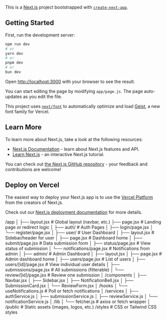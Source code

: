 This is a [Next.js](https://nextjs.org) project bootstrapped with [`create-next-app`](https://nextjs.org/docs/app/api-reference/cli/create-next-app).

## Getting Started

First, run the development server:

```bash
npm run dev
# or
yarn dev
# or
pnpm dev
# or
bun dev
```

Open [http://localhost:3000](http://localhost:3000) with your browser to see the result.

You can start editing the page by modifying `app/page.js`. The page auto-updates as you edit the file.

This project uses [`next/font`](https://nextjs.org/docs/app/building-your-application/optimizing/fonts) to automatically optimize and load [Geist](https://vercel.com/font), a new font family for Vercel.

## Learn More

To learn more about Next.js, take a look at the following resources:

- [Next.js Documentation](https://nextjs.org/docs) - learn about Next.js features and API.
- [Learn Next.js](https://nextjs.org/learn) - an interactive Next.js tutorial.

You can check out [the Next.js GitHub repository](https://github.com/vercel/next.js) - your feedback and contributions are welcome!

## Deploy on Vercel

The easiest way to deploy your Next.js app is to use the [Vercel Platform](https://vercel.com/new?utm_medium=default-template&filter=next.js&utm_source=create-next-app&utm_campaign=create-next-app-readme) from the creators of Next.js.

Check out our [Next.js deployment documentation](https://nextjs.org/docs/app/building-your-application/deploying) for more details.



/app
│
├── layout.jsx               # Global layout (navbar, etc.)
├── page.jsx                 # Landing page or redirect logic
│
├── auth/                   # Auth Pages
│   ├── login/page.jsx
│   └── register/page.jsx
│
├── user/                   # User Dashboard
│   ├── layout.jsx          # Sidebar/header for user
│   ├── page.jsx            # Dashboard home
│   ├── submit/page.jsx     # Data submission form
│   ├── status/page.jsx     # View status of submission
│   └── notifications/page.jsx  # Notifications from admin
│
├── admin/                  # Admin Dashboard
│   ├── layout.jsx
│   ├── page.jsx            # Admin dashboard home
│   ├── users/page.jsx      # List of users
│   ├── users/[id]/page.jsx # View individual user details
│   ├── submissions/page.jsx     # All submissions (filterable)
│   └── review/[id]/page.jsx     # Review one submission
│
/components
│   ├── Navbar.jsx
│   ├── Sidebar.jsx
│   ├── NotificationBell.jsx
│   ├── SubmissionCard.jsx
│   └── ReviewForm.jsx
│
/hooks
│   └── useNotifications.js   # Poll or fetch notifications
│
/services
│   ├── authService.js
│   ├── submissionService.js
│   ├── reviewService.js
│   └── notificationService.js
│
/lib
│   └── fetcher.js            # axios or fetch wrapper
│
/public                      # Static assets (images, logos, etc.)
/styles                      # CSS or Tailwind CSS styles
